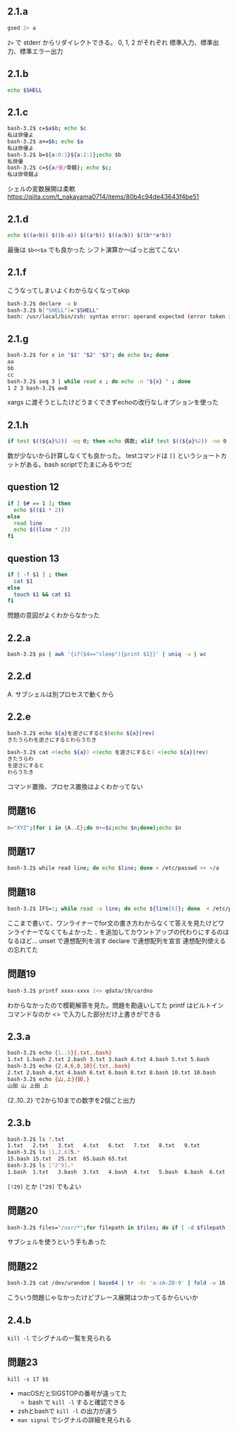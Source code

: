 ## 2.1.a

```bash
gsed 2> a
```

`2>` で stderr からリダイレクトできる。
0, 1, 2 がそれぞれ 標準入力、標準出力、標準エラー出力

## 2.1.b

```bash
echo $SHELL
```

## 2.1.c

```bash
bash-3.2$ c=$a$b; echo $c
私は俳優よ
bash-3.2$ a+=$b; echo $a
私は俳優よ
bash-3.2$ b=${a:0:1}${a:2:2};echo $b
私俳優
bash-3.2$ c=${a/優/骨麺}; echo $c;
私は俳骨麺よ
```

シェルの変数展開は柔軟
https://qiita.com/t_nakayama0714/items/80b4c94de43643f4be51

## 2.1.d

```bash
echo $((a+b)) $((b-a)) $((a*b)) $((a/b)) $((b**a*b))
```

最後は `$b<<$a` でも良かった
シフト演算か〜ぱっと出てこない

## 2.1.f

こうなってしまいよくわからなくなってskip

```bash
bash-3.2$ declare -a b
bash-3.2$ b["SHELL"]="$SHELL"
bash: /usr/local/bin/zsh: syntax error: operand expected (error token is "/usr/local/bin/zsh")
```

## 2.1.g

```bash
bash-3.2$ for x in "$1" "$2" "$3"; do echo $x; done
aa
bb
cc
bash-3.2$ seq 3 | while read x ; do echo -n "${x} " ; done
1 2 3 bash-3.2$ a=0
```

xargs に渡そうとしたけどうまくできずechoの改行なしオプションを使った

## 2.1.h

```bash
if test $((${a}%2)) -eq 0; then echo 偶数; elif test $((${a}%2)) -ne 0 ; then echo 奇数; else echo その他; fi
```

数が少ないから計算しなくても良かった。
testコマンドは `[]` というショートカットがある。bash scriptでたまにみるやつだ

## question 12

```bash
if [ $# == 1 ]; then
  echo $(($1 * 2))
else
  read line
  echo $((line * 2))
fi
```

## question 13

```bash
if [ -f $1 ] ; then
  cat $1
else
  touch $1 && cat $1
fi
```

問題の意図がよくわからなかった

## 2.2.a

```bash
bash-3.2$ ps | awk '{if($4=="sleep"){print $1}}' | uniq -u | wc
```

## 2.2.d

A. サブシェルは別プロセスで動くから

## 2.2.e


```bash
bash-3.2$ echo ${a}を逆さにすると$(echo ${a}|rev)
きたうらわを逆さにするとわらうたき

bash-3.2$ cat <(echo ${a}) <(echo を逆さにすると) <(echo ${a}|rev)
きたうらわ
を逆さにすると
わらうたき
```

コマンド置換、プロセス置換はよくわかってない

## 問題16

```bash
n="XYZ";(for i in {A..C};do n+=$i;echo $n;done);echo $n
```

## 問題17

```bash
bash-3.2$ while read line; do echo $line; done < /etc/passwd >> ~/a
```

## 問題18
```bash
bash-3.2$ IFS=:; while read -a line; do echo ${line[6]}; done  < /etc/passwd;
```

ここまで書いて、ワンライナーでfor文の書き方わからなくて答えを見たけどワンライナーでなくてもよかった
`.` を追加してカウントアップの代わりにするのはなるほど…
unset で連想配列を消す
declare で連想配列を宣言
連想配列使えるの忘れてた

## 問題19

```bash
bash-3.2$ printf xxxx-xxxx 1<> qdata/19/cardno
```

わからなかったので模範解答を見た。問題を勘違いしてた
printf はビルトインコマンドなのか
<> で入力した部分だけ上書きができる

## 2.3.a
```bash
bash-3.2$ echo {1..5}{.txt,.bash}
1.txt 1.bash 2.txt 2.bash 3.txt 3.bash 4.txt 4.bash 5.txt 5.bash
bash-3.2$ echo {2,4,6,8,10}{.txt,.bash}
2.txt 2.bash 4.txt 4.bash 6.txt 6.bash 8.txt 8.bash 10.txt 10.bash
bash-3.2$ echo {山,上}{田,}
山田 山 上田 上
```

{2..10..2} で2から10までの数字を2個ごと出力

## 2.3.b

```bash
bash-3.2$ ls ?.txt
1.txt   2.txt   3.txt   4.txt   6.txt   7.txt   8.txt   9.txt
bash-3.2$ ls [1,2,6]5.*
15.bash 15.txt  25.txt  65.bash 65.txt
bash-3.2$ ls [^2^9].*
1.bash  1.txt   3.bash  3.txt   4.bash  4.txt   5.bash  6.bash  6.txt   7.bash  7.txt   8.bash  8.txt
```

`[!29]` とか `[^29]` でもよい

## 問題20

```bash
bash-3.2$ files="/usr/*";for filepath in $files; do if [ -d $filepath ]; then echo ${filepath:5}; fi; done
```

サブシェルを使うという手もあった

## 問題22

```bash
bash-3.2$ cat /dev/urandom | base64 | tr -dc 'a-zA-Z0-9' | fold -w 16 | head -n 100 | xargs -n2 -I@ echo @.@.{co.jp,com}
```

こういう問題じゃなかったけどブレース展開はつかってるからいいか

## 2.4.b

`kill -l` でシグナルの一覧を見られる

## 問題23

`kill -s 17 $$`

- macOSだとSIGSTOPの番号が違ってた
    - bash で `kill -l` すると確認できる
- zshとbashで `kill -l` の出力が違う
- `man signal` でシグナルの詳細を見られる

